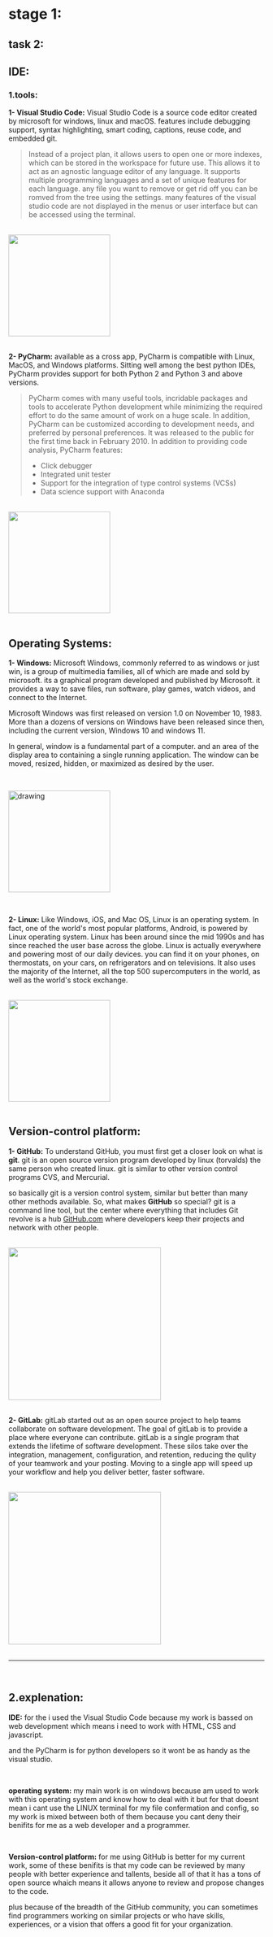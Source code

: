 # **stage 1:**


## **task 2:**


## **IDE:**

### **1.tools:**

**1- Visual Studio Code:** Visual Studio Code is a source code editor created by microsoft for windows, linux and macOS. features include debugging support, syntax highlighting, smart coding, captions, reuse code, and embedded git.

>Instead of a project plan, it allows users to open one or more indexes, which can be stored in the workspace for future use. This allows it to act as an agnostic language editor of any language. It supports multiple programming languages ​​and a set of unique features for each language. any file you want to remove or get rid off you can be romved from the tree using the settings. many features of the visual studio code are not displayed in the menus or user interface but can be accessed using the terminal.

<br />

<img src="https://pbs.twimg.com/profile_images/1410632439370641409/Pt-7RucE_400x400.jpg" alt="" width="200"/>

<br />

<br />

**2- PyCharm:** available as a cross app, PyCharm is compatible with Linux, MacOS, and Windows platforms. Sitting well among the best python IDEs, PyCharm provides support for both Python 2 and Python 3 and above versions.

>PyCharm comes with many useful tools, incridable packages and tools to accelerate Python development while minimizing the required effort to do the same amount of work on a huge scale. In addition, PyCharm can be customized according to development needs, and preferred by personal preferences. It was released to the public for the first time back in February 2010. In addition to providing code analysis, PyCharm features:
>
>  - Click debugger
>  - Integrated unit tester
>  - Support for the integration of type control systems (VCSs)
>  - Data science support with Anaconda

<br />

<img src="https://upload.wikimedia.org/wikipedia/commons/thumb/1/1d/PyCharm_Icon.svg/1200px-PyCharm_Icon.svg.png" alt="" width="200"/>

<br />
<br />

## **Operating Systems:**

**1- Windows:** Microsoft Windows, commonly referred to as windows or just win, is a group of multimedia families, all of which are made and sold by microsoft. its a graphical program developed and published by Microsoft. it provides a way to save files, run software, play games, watch videos, and connect to the Internet.

Microsoft Windows was first released on version 1.0 on November 10, 1983. More than a dozens of versions on Windows have been released since then, including the current version, Windows 10 and windows 11.

In general, window is a fundamental part of a computer. and an area of the display area to containing a single running application. The window can be moved, resized, hidden, or maximized as desired by the user.

<br />

<img src="https://media.wired.com/photos/59265fd2af95806129f4f397/master/w_2560%2Cc_limit/MicrosoftVista-4x3.jpg)
" alt="drawing" width="200"/>

<br />

**2- Linux:**
Like Windows, iOS, and Mac OS, Linux is an operating system. In fact, one of the world's most popular platforms, Android, is powered by Linux operating system. Linux has been around since the mid 1990s and has since reached the user base across the globe. Linux is actually everywhere and powering most of our daily devices. you can find it on your phones, on thermostats, on your cars, on refrigerators and on televisions. It also uses the majority of the Internet, all the top 500 supercomputers in the world, as well as the world's stock exchange.

<br />

<img src="https://static-00.iconduck.com/assets.00/linux-icon-439x512-rnhe78x0.png" alt="" width="200"/>

<br />
<br />

## **Version-control platform:**

**1- GitHub:**
To understand GitHub, you must first get a closer look on what is **git**. git is an open source version program developed by linux (torvalds) the same person who created linux. git is similar to other version control programs CVS, and Mercurial.

so basically git is a version control system, similar but better than many other methods available. So, what makes **GitHub** so special? git is a command line tool, but the center where everything that includes Git revolve is a hub [GitHub.com](GitHub.com) where developers keep their projects and network with other people.

<br />

<img src="https://i.pinimg.com/600x315/2c/b6/70/2cb670b6ddd8922a1c1b2fee4f6f758c.jpg" alt="" width="300"/>

<br />
<br />

**2- GitLab:**
gitLab started out as an open source project to help teams collaborate on software development. The goal of gitLab is to provide a place where everyone can contribute. gitLab is a single program that extends the lifetime of software development. These silos take over the integration, management, configuration, and retention, reducing the qulity of your teamwork and your posting. Moving to a single app will speed up your workflow and help you deliver better, faster software.

<br />

<img src="https://cdn.nearsoft.com/uploads/2019/12/gitlab-blog-cover.png" alt="" width="300"/>

<br />
<br />

<hr>

<br />

## **2.explenation:**

**IDE:** for the i used the Visual Studio Code because my work is bassed on web development which means i need to work with HTML, CSS and javascript.

and the PyCharm is for python developers so it wont be as handy as the visual studio.

<br />

**operating system:** my main work is on windows because am used to work with this operating system and know how to deal with it but for that doesnt mean i cant use the LINUX terminal for my file confermation and config, so my work is mixed between both of them because you cant deny their benifits for me as a web developer and a programmer.

<br />

**Version-control platform:** for me using GitHub is better for my current work, some of these benifits is that my code can be reviewed by many people with better experience and tallents, beside all of that it has a tons of open source whaich means it allows anyone to review and propose changes to the code. 

plus because of the breadth of the GitHub community, you can sometimes find programmers working on similar projects or who have skills, experiences, or a vision that offers a good fit for your organization. 